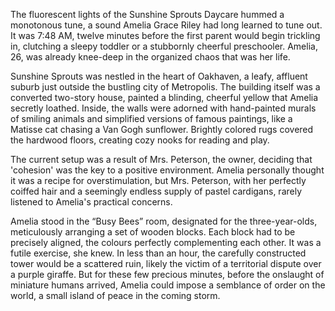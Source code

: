 The fluorescent lights of the Sunshine Sprouts Daycare hummed a monotonous tune, a sound Amelia Grace Riley had long learned to tune out. It was 7:48 AM, twelve minutes before the first parent would begin trickling in, clutching a sleepy toddler or a stubbornly cheerful preschooler. Amelia, 26, was already knee-deep in the organized chaos that was her life.

Sunshine Sprouts was nestled in the heart of Oakhaven, a leafy, affluent suburb just outside the bustling city of Metropolis. The building itself was a converted two-story house, painted a blinding, cheerful yellow that Amelia secretly loathed. Inside, the walls were adorned with hand-painted murals of smiling animals and simplified versions of famous paintings, like a Matisse cat chasing a Van Gogh sunflower. Brightly colored rugs covered the hardwood floors, creating cozy nooks for reading and play.

The current setup was a result of Mrs. Peterson, the owner, deciding that 'cohesion' was the key to a positive environment. Amelia personally thought it was a recipe for overstimulation, but Mrs. Peterson, with her perfectly coiffed hair and a seemingly endless supply of pastel cardigans, rarely listened to Amelia's practical concerns.

Amelia stood in the “Busy Bees” room, designated for the three-year-olds, meticulously arranging a set of wooden blocks. Each block had to be precisely aligned, the colours perfectly complementing each other. It was a futile exercise, she knew. In less than an hour, the carefully constructed tower would be a scattered ruin, likely the victim of a territorial dispute over a purple giraffe. But for these few precious minutes, before the onslaught of miniature humans arrived, Amelia could impose a semblance of order on the world, a small island of peace in the coming storm.
